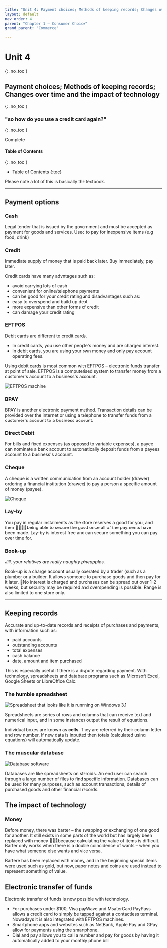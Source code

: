 ```yaml
---
title: "Unit 4: Payment choices; Methods of keeping records; Changes over time and the impact of technology"
layout: default
nav_order: 4
parent: "Chapter 1 – Consumer Choice"
grand_parent: "Commerce"

---
```

# Unit 4
{: .no_toc }

## Payment choices; Methods of keeping records; Changes over time and the impact of technology
{: .no_toc }

### "so how do you use a credit card again?"
{: .no_toc }

<label class="label label-green">Complete</label>

#### Table of Contents
{: .no_toc }

* Table of Contents
{:toc}

Please note a lot of this is basically the textbook.

***

## Payment options

### Cash

Legal tender that is issued by the government and must be accepted as payment for goods and services. Used to pay for inexpensive items (e.g food, drink)

### Credit

Immediate supply of money that is paid back later. Buy immediately, pay later.

Credit cards have many advntages such as:
- avoid carrying lots of cash
- convenient for online/telephone payments
- can be good for your credit rating
and disadvantages such as:
- easy to overspend and build up debt
- more expensive than other forms of credit
- can damage your credit rating

### EFTPOS

Debit cards are different to credit cards.

- In credit cards, you use other people's money and are charged interest.
- In debit cards, you are using your own money and only pay account operating fees.

Using debit cards is most common with EFTPOS – electronic funds transfer at point of sale. EFTPOS is a computerised system to transfer money from a customer's account to a business's account.

![EFTPOS machine](http://content.jacplus.com.au/secure/ebooks/11184/1118401042/images/01_source-40.jpg)

### BPAY

BPAY is another electronic payment method. Transaction details can be provided over the internet or using a telephone to transfer funds from a customer's account to a business account.

### Direct Debit

For bills and fixed expenses (as opposed to variable expenses), a payee can nominate a bank account to automatically deposit funds from a payees account to a business's account. 

### Cheque

A cheque is a written communication from an account holder (drawer) ordering a financial institution (drawee) to pay a person a specific amount of money (payee). 

![Cheque](http://content.jacplus.com.au/secure/ebooks/11184/1118401042/images/01_source-42.jpg)

### Lay-by

You pay in regular instalments as the store reserves a good for you, and then being able to secure the good once all of the payments have been made. Lay-by is interest free and can secure something you can pay over time for.

### Book-up
*Jill, your relatives are really naughty pineapples.*

Book-up is a charge account usually operated by a trader (such as a plumber or a builder. It allows someone to purchase goods and then pay for it later. No interest is charged and purchases can be spread out over 1-2 weeks, but security may be required and overspending is possible. Range is also limited to one store only.

***

## Keeping records

Accurate and up-to-date records and receipts of purchases and payments, with information such as:
- paid accounts
- outstanding accounts
- total expenses
- cash balance
- date, amount and item purchased

This is especially useful if there is a dispute regarding payment. With technology, spreadsheets and database programs such as Microsoft Excel, Google Sheets or LibreOffice Calc.

### The humble spreadsheet

![Spreadsheet that looks like it is runnning on Windows 3.1](http://content.jacplus.com.au/secure/ebooks/11184/1118401042/images/01_source-44.jpg)

Spreadsheets are series of rows and columns that can receive text and numerical input, and in some instances output the result of equations.

Individual boxes are known as **cells**. They are referred by their column letter and row number. If new data is inputted then totals (calculated using equations) will automatically update.

### The muscular database

![Database software](https://img-prod-cms-rt-microsoft-com.akamaized.net/cms/api/am/imageFileData/RE2tZpb?ver=0863&q=90&h=675&w=830&b=%23FFFFFFFF&aim=true)

Databases are like spreadsheets on steroids. An end user can search through a large number of files to find specific information. Databases can be used for many purposes, such as account transactions, details of purchased goods and other financial records.

## The impact of technology

### Money

Before money, there was barter – the swapping or exchanging of one good for another. It still exists in some parts of the world but has largely been replaced with money because calculating the value of items is difficult. Barter only works when there is a double coincidence of wants – when you have what someone else wants and vice versa.

Bartere has been replaced with money, and in the beginning special items were used such as gold, but now, paper notes and coins are used instead to represent something of value. 

## Electronic transfer of funds

Electronic transfer of funds is now possible with technology. 

- For purchases under $100, Visa payWave and MsaterCard PayPass allows a credit card to simply be tapped against a contactless terminal. Nowadays it is also integrated with EFTPOS machines.
- Smartphone apps and websites such as NetBank, Apple Pay and GPay allow for payments using the smartphone.
- Dial and pay allows you to call a number and pay for goods by having it automatically added to your monthly phone bill